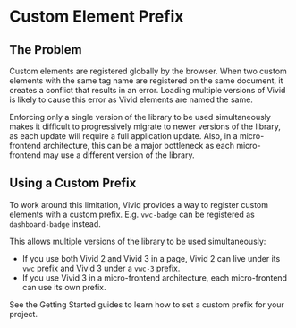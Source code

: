# Custom Element Prefix

## The Problem

Custom elements are registered globally by the browser. When two custom elements with the same tag name are registered on the same document, it creates a conflict that results in an error. Loading multiple versions of Vivid is likely to cause this error as Vivid elements are named the same.

Enforcing only a single version of the library to be used simultaneously makes it difficult to progressively migrate to newer versions of the library, as each update will require a full application update.
Also, in a micro-frontend architecture, this can be a major bottleneck as each micro-frontend may use a different version of the library.

## Using a Custom Prefix

To work around this limitation, Vivid provides a way to register custom elements with a custom prefix. E.g. `vwc-badge` can be registered as `dashboard-badge` instead.

This allows multiple versions of the library to be used simultaneously:

- If you use both Vivid 2 and Vivid 3 in a page, Vivid 2 can live under its `vwc` prefix and Vivid 3 under a `vwc-3` prefix.
- If you use Vivid 3 in a micro-frontend architecture, each micro-frontend can use its own prefix.

See the Getting Started guides to learn how to set a custom prefix for your project.
